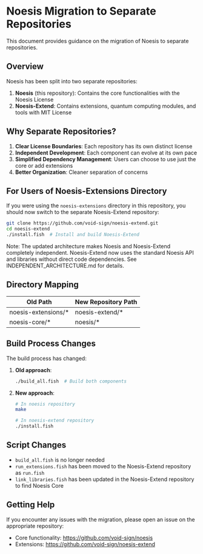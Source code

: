 # Noesis Migration to Separate Repositories

This document provides guidance on the migration of Noesis to separate repositories.

## Overview

Noesis has been split into two separate repositories:

1. **Noesis** (this repository): Contains the core functionalities with the Noesis License
2. **Noesis-Extend**: Contains extensions, quantum computing modules, and tools with MIT License

## Why Separate Repositories?

1. **Clear License Boundaries**: Each repository has its own distinct license
2. **Independent Development**: Each component can evolve at its own pace
3. **Simplified Dependency Management**: Users can choose to use just the core or add extensions
4. **Better Organization**: Cleaner separation of concerns

## For Users of Noesis-Extensions Directory

If you were using the `noesis-extensions` directory in this repository, you should now switch to the separate Noesis-Extend repository:

```bash
git clone https://github.com/void-sign/noesis-extend.git
cd noesis-extend
./install.fish  # Install and build Noesis-Extend
```

Note: The updated architecture makes Noesis and Noesis-Extend completely independent. Noesis-Extend now uses the standard Noesis API and libraries without direct code dependencies. See INDEPENDENT_ARCHITECTURE.md for details.

## Directory Mapping

| Old Path | New Repository Path |
|----------|---------------------|
| noesis-extensions/* | noesis-extend/* |
| noesis-core/* | noesis/* |

## Build Process Changes

The build process has changed:

1. **Old approach**: 
   ```bash
   ./build_all.fish  # Build both components
   ```

2. **New approach**:
   ```bash
   # In noesis repository
   make

   # In noesis-extend repository
   ./install.fish
   ```

## Script Changes

- `build_all.fish` is no longer needed
- `run_extensions.fish` has been moved to the Noesis-Extend repository as `run.fish`
- `link_libraries.fish` has been updated in the Noesis-Extend repository to find Noesis Core

## Getting Help

If you encounter any issues with the migration, please open an issue on the appropriate repository:

- Core functionality: https://github.com/void-sign/noesis
- Extensions: https://github.com/void-sign/noesis-extend

